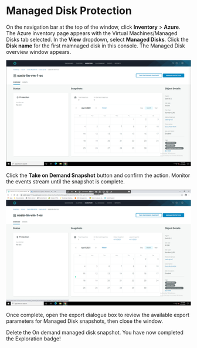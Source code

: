 # Managed Disk Protection

On the navigation bar at the top of the window, click **Inventory** &gt; **Azure**. The Azure inventory page appears with the Virtual Machines/Managed Disks tab selected. In the **View** dropdown, select **Managed Disks**. Click the **Disk name** for the first mamnaged disk in this console. The Managed Disk overview window appears. 

 <p align="center">
<img src="../images/managed_disk_overview.png">
</p>

Click the **Take on Demand Snapshot** button and confirm the action. Monitor the events stream until the snapshot is complete.

 <p align="center">
<img src="../images/managed_disk_snap_complete.png">
</p>

Once complete, open the export dialogue box to review the available export parameters for Managed Disk snapshots, then close the window.

Delete the On demand managed disk snapshot. You have now completed the Exploration badge!